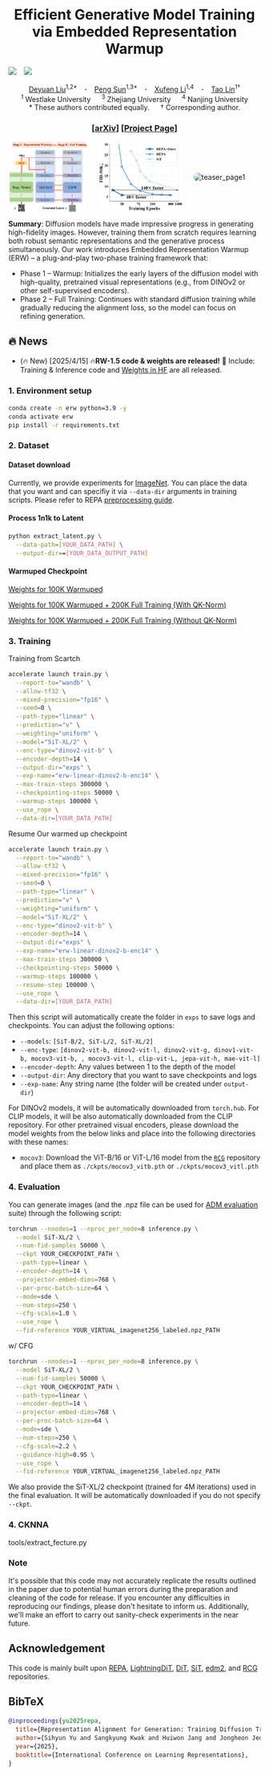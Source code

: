<h1 align="center"> Efficient Generative Model Training via Embedded Representation Warmup
</h1>

<a href="https://arxiv.org/abs/2410.10629"><img src="https://img.shields.io/static/v1?label=Arxiv&message=ERW&color=red&logo=arxiv"></a> &ensp;
<a href="https://nvlabs.github.io/Sana/"><img src="https://img.shields.io/static/v1?label=Project&message=Github&color=blue&logo=github-pages"></a> &ensp;

<div align="center">
  <a href="https://sempraety.github.io/DeyuanLiu.github.io/" target="_blank">Deyuan&nbsp;Liu</a><sup>1,2*</sup> &ensp; <b>&middot;</b> &ensp;
  <a href="https://sp12138.github.io/" target="_blank">Peng&nbsp;Sun</a><sup>1,3*</sup> &ensp; <b>&middot;</b> &ensp;
  <a href="#" target="_blank">Xufeng&nbsp;Li</a><sup>1,4</sup> &ensp; <b>&middot;</b> &ensp;
  <a href="https://tlin-taolin.github.io/" target="_blank">Tao&nbsp;Lin</a><sup>1†</sup>
  <br>
  <sup>1</sup> Westlake University &emsp;
  <sup>3</sup> Zhejiang University &emsp;
  <sup>4</sup> Nanjing University
  <br>
  * These authors contributed equally. &emsp; † Corresponding author.
</div>
<h3 align="center">[<a href="http://arxiv.org/abs/2410.06940">arXiv</a>] [<a href="http://arxiv.org/abs/2410.06940">Project Page</a>]</h3>

<div style="display: flex; justify-content: center; align-items: center; gap: 20px;">
  <img src="asset/erw.png" style="width: 31.5%; border-radius: 10px;" alt="teaser_page1">
  <img src="asset/training_line_chart.png" style="width: 34%; border-radius: 10px;" alt="teaser_page1">
  <img src="asset/erinit1.png" style="width: 27%; border-radius: 10px;" alt="teaser_page1">
</div>

<b>Summary</b>: 
Diffusion models have made impressive progress in generating high-fidelity images. However, training them from scratch requires learning both robust semantic representations and the generative process simultaneously. Our work introduces Embedded Representation Warmup (ERW) – a plug-and-play two-phase training framework that:

- Phase 1 – Warmup: Initializes the early layers of the diffusion model with high-quality, pretrained visual representations (e.g., from DINOv2 or other self-supervised encoders). 
- Phase 2 – Full Training: Continues with standard diffusion training while gradually reducing the alignment loss, so the model can focus on refining generation.

## 🔥 News

- (🔥 New) \[2025/4/15\] 🔥**RW-1.5 code & weights are released!** 🎉 Include: Training & Inference code and [Weights in HF](asset/docs/model_zoo.md) are all released.

### 1. Environment setup

```bash
conda create -n erw python=3.9 -y
conda activate erw
pip install -r requirements.txt
```

### 2. Dataset

#### Dataset download

Currently, we provide experiments for [ImageNet](https://www.kaggle.com/competitions/imagenet-object-localization-challenge/data). You can place the data that you want and can specifiy it via `--data-dir` arguments in training scripts. Please refer to REPA [preprocessing guide](https://github.com/sihyun-yu/REPA/tree/master/preprocessing).

#### Process 1n1k to Latent

```bash
python extract_latent.py \
  --data-path=[YOUR_DATA_PATH] \
  --output-dir==[YOUR_DATA_OUTPUT_PATH]
```

#### Warmuped Checkpoint

[Weights for 100K Warmuped](asset/docs/model_zoo.md)

[Weights for 100K Warmuped + 200K Full Training (With QK-Norm)](asset/docs/model_zoo.md)

[Weights for 100K Warmuped + 200K Full Training (Without QK-Norm)](asset/docs/model_zoo.md)

### 3. Training

Training from Scartch

```bash
accelerate launch train.py \
  --report-to="wandb" \
  --allow-tf32 \
  --mixed-precision="fp16" \
  --seed=0 \
  --path-type="linear" \
  --prediction="v" \
  --weighting="uniform" \
  --model="SiT-XL/2" \
  --enc-type="dinov2-vit-b" \
  --encoder-depth=14 \
  --output-dir="exps" \
  --exp-name="erw-linear-dinov2-b-enc14" \
  --max-train-steps 300000 \
  --checkpointing-steps 50000 \
  --warmup-steps 100000 \
  --use_rope \
  --data-dir=[YOUR_DATA_PATH]
```

Resume Our warmed up checkpoint
```bash
accelerate launch train.py \
  --report-to="wandb" \
  --allow-tf32 \
  --mixed-precision="fp16" \
  --seed=0 \
  --path-type="linear" \
  --prediction="v" \
  --weighting="uniform" \
  --model="SiT-XL/2" \
  --enc-type="dinov2-vit-b" \
  --encoder-depth=14 \
  --output-dir="exps" \
  --exp-name="erw-linear-dinov2-b-enc14" \
  --max-train-steps 300000 \
  --checkpointing-steps 50000 \
  --warmup-steps 100000 \
  --resume-step 100000 \
  --use_rope \
  --data-dir=[YOUR_DATA_PATH]
```


Then this script will automatically create the folder in `exps` to save logs and checkpoints. You can adjust the following options:

- `--models`: `[SiT-B/2, SiT-L/2, SiT-XL/2]`
- `--enc-type`: `[dinov2-vit-b, dinov2-vit-l, dinov2-vit-g, dinov1-vit-b, mocov3-vit-b, , mocov3-vit-l, clip-vit-L, jepa-vit-h, mae-vit-l]`
- `--encoder-depth`: Any values between 1 to the depth of the model
- `--output-dir`: Any directory that you want to save checkpoints and logs
- `--exp-name`: Any string name (the folder will be created under `output-dir`)

For DINOv2 models, it will be automatically downloaded from `torch.hub`. For CLIP models, it will be also automatically downloaded from the CLIP repository. For other pretrained visual encoders, please download the model weights from the below links and place into the following directories with these names:

- `mocov3`: Download the ViT-B/16 or ViT-L/16 model from the [`RCG`](https://github.com/LTH14/rcg) repository and place them as `./ckpts/mocov3_vitb.pth` or `./ckpts/mocov3_vitl.pth`


### 4. Evaluation

You can generate images (and the .npz file can be used for [ADM evaluation](https://github.com/openai/guided-diffusion/tree/main/evaluations) suite) through the following script:

```bash
torchrun --nnodes=1 --nproc_per_node=8 inference.py \
  --model SiT-XL/2 \
  --num-fid-samples 50000 \
  --ckpt YOUR_CHECKPOINT_PATH \
  --path-type=linear \
  --encoder-depth=14 \
  --projector-embed-dims=768 \
  --per-proc-batch-size=64 \
  --mode=sde \
  --num-steps=250 \
  --cfg-scale=1.0 \
  --use_rope \
  --fid-reference YOUR_VIRTUAL_imagenet256_labeled.npz_PATH
```

w/ CFG

```bash
torchrun --nnodes=1 --nproc_per_node=8 inference.py \
  --model SiT-XL/2 \
  --num-fid-samples 50000 \
  --ckpt YOUR_CHECKPOINT_PATH \
  --path-type=linear \
  --encoder-depth=14 \
  --projector-embed-dims=768 \
  --per-proc-batch-size=64 \
  --mode=sde \
  --num-steps=250 \
  --cfg-scale=2.2 \
  --guidance-high=0.95 \
  --use_rope \
  --fid-reference YOUR_VIRTUAL_imagenet256_labeled.npz_PATH
```

We also provide the SiT-XL/2 checkpoint (trained for 4M iterations) used in the final evaluation. It will be automatically downloaded if you do not specify `--ckpt`.

### 4. CKNNA 

tools/extract_fecture.py

### Note

It's possible that this code may not accurately replicate the results outlined in the paper due to potential human errors during the preparation and cleaning of the code for release. If you encounter any difficulties in reproducing our findings, please don't hesitate to inform us. Additionally, we'll make an effort to carry out sanity-check experiments in the near future.

## Acknowledgement

This code is mainly built upon [REPA](https://github.com/sihyun-yu/REPA), [LightningDiT](https://github.com/hustvl/LightningDiT/), [DiT](https://github.com/facebookresearch/DiT), [SiT](https://github.com/willisma/SiT), [edm2](https://github.com/NVlabs/edm2), and [RCG](https://github.com/LTH14/rcg) repositories.

## BibTeX

```bibtex
@inproceedings{yu2025repa,
  title={Representation Alignment for Generation: Training Diffusion Transformers Is Easier Than You Think},
  author={Sihyun Yu and Sangkyung Kwak and Huiwon Jang and Jongheon Jeong and Jonathan Huang and Jinwoo Shin and Saining Xie},
  year={2025},
  booktitle={International Conference on Learning Representations},
}
```
